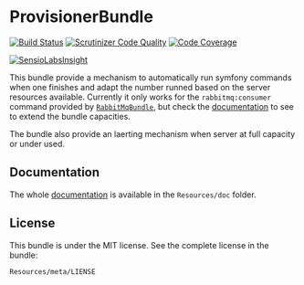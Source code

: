# ProvisionerBundle

[![Build Status](https://travis-ci.org/Baptouuuu/InnmindProvisionerBundle.svg?branch=develop)](https://travis-ci.org/Baptouuuu/InnmindProvisionerBundle)
[![Scrutinizer Code Quality](https://scrutinizer-ci.com/g/Baptouuuu/InnmindProvisionerBundle/badges/quality-score.png?b=develop)](https://scrutinizer-ci.com/g/Baptouuuu/InnmindProvisionerBundle/?branch=develop)
[![Code Coverage](https://scrutinizer-ci.com/g/Baptouuuu/InnmindProvisionerBundle/badges/coverage.png?b=develop)](https://scrutinizer-ci.com/g/Baptouuuu/InnmindProvisionerBundle/?branch=develop)

[![SensioLabsInsight](https://insight.sensiolabs.com/projects/d1f6a225-90d5-47fd-a30a-cea46dd18fd4/big.png)](https://insight.sensiolabs.com/projects/d1f6a225-90d5-47fd-a30a-cea46dd18fd4)

This bundle provide a mechanism to automatically run symfony commands when one finishes and adapt the number runned based on the server resources available. Currently it only works for the `rabbitmq:consumer` command provided by [`RabbitMqBundle`](https://github.com/videlalvaro/RabbitMqBundle), but check the [documentation](Resources/doc/) to see to extend the bundle capacities.

The bundle also provide an laerting mechanism when server at full capacity or under used.

## Documentation

The whole [documentation](Resources/doc/README.md) is available in the `Resources/doc` folder.

## License

This bundle is under the MIT license. See the complete license in the bundle:

```
Resources/meta/LIENSE
```

